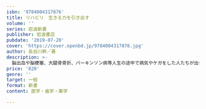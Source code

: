 ```yaml
---
isbn: '9784004317876'
title: リハビリ　生きる力を引き出す
volume: ''
series: 岩波新書
publisher: 岩波書店
pubdate: '2019-07-20'
cover: 'https://cover.openbd.jp/9784004317876.jpg'
author: 長谷川幹／著
description: >-
  脳出血や脳梗塞、大腿骨骨折、パーキンソン病等人生の途中で病気やケガをした人たちが出合うのがリハビリ。本人が自分のもっている力を自ら引き出し、歩く、話す、働くことを再びできるように――40年近く、地域でのリハビリを理学・作業療法士、言語聴覚士等とともに実践してきた著者が、多くの事例とともに、その可能性を語る。
price: '820'
genre: ''
target: 一般
format: 新書
content: 医学・歯学・薬学

---
```

